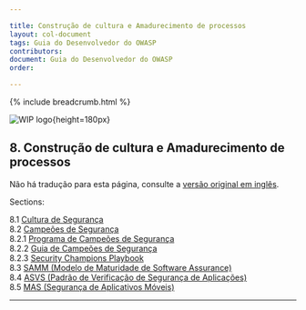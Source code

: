 ```yaml
---

title: Construção de cultura e Amadurecimento de processos
layout: col-document
tags: Guia do Desenvolvedor do OWASP
contributors:
document: Guia do Desenvolvedor do OWASP
order:

---
```


{% include breadcrumb.html %}

![WIP logo](../../../assets/images/dg_wip.png "Trabalho em andamento"){height=180px}

## 8. Construção de cultura e Amadurecimento de processos

Não há tradução para esta página, consulte a [versão original em inglês][release1000].

Sections:

8.1 [Cultura de Segurança](#security-culture)  
8.2 [Campeões de Segurança](#security-champions)  
8.2.1 [Programa de Campeões de Segurança](#security-champions-program)  
8.2.2 [Guia de Campeões de Segurança](#security-champions-guide)  
8.2.3 [Security Champions Playbook](#security-champions-playbook)  
8.3 [SAMM (Modelo de Maturidade de Software Assurance)](#software-assurance-maturity-model)  
8.4 [ASVS (Padrão de Verificação de Segurança de Aplicações)](#application-security-verification-standard)  
8.5 [MAS (Segurança de Aplicativos Móveis)](#mobile-application-security)  

----

[release1000]: https://github.com/OWASP/www-project-developer-guide/blob/main/draft/10-culture-process/toc.md
